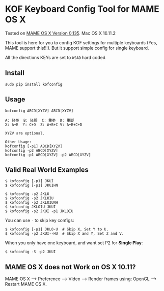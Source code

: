 KOF Keyboard Config Tool for MAME OS X
======================================

Tested on [MAME OS X Version 0.135](http://mameosx.sourceforge.net/).
Mac OS X 10.11.2

This tool is here for you to config KOF settings for multiple keyboards
(Yes, MAME support this!!!). But it support simple config for single keyboard.

All the directions KEYs are set to `WSAD` hard coded.

Install
-------

```
sudo pip install kofconfig
```

Usage
-----

```
kofconfig ABCD[XYZV] ABCD[XYZV]

A: 轻拳  B: 轻脚  C: 重拳  D: 重脚
X: A+B  Y: C+D  Z: A+B+C V: A+B+C+D

XYZV are optional.

Other Usage:
kofconfig [-p1] ABCD[XYZV]
kofconfig -p2 ABCD[XYZV]
kofconfig -p1 ABCD[XYZV] -p2 ABCD[XYZV]
```

Valid Real World Examples
-------------------------

```
$ kofconfig [-p1] JKUI
$ kofconfig [-p1] JKUIHN

$ kofconfig -p2 JKLO
$ kofconfig -p2 JKLOIU
$ kofconfig -p2 JKLOIUNH
$ kofconfig JKLOIU JKUI
$ kofconfig -p2 JKUI -p1 JKLOIU
```

You can use `-` to skip key configs:

```
$ kofconfig [-p1] JKLO-U  # Skip X, Set Y to U.
$ kofconfig -p2 JKUI--HU  # Skip X and Y, Set Z and V.
```

When you only have one keyboard, and want set P2 for **Single Play**:

```
$ kofconfig -S -p2 JKUI
```


MAME OS X does not Work on OS X 10.11?
--------------------------------------

MAME OS X --> Preference --> Video --> Render frames using: OpenGL
--> Restart MAME OS X.
